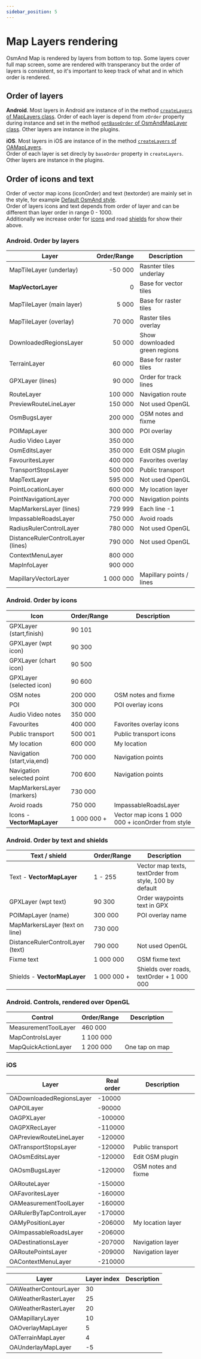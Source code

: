 ```yaml
---
sidebar_position: 5
---
```


# Map Layers rendering

OsmAnd Map is rendered by layers from bottom to top. Some layers cover full map screen, some are rendered with transperancy but the order of layers is consistent, so it's important to keep track of what and in which order is rendered.


## Order of layers

**Android**. Most layers in Android are instance of in the method [`createLayers` of MapLayers class](https://github.com/osmandapp/OsmAnd/blob/c87a2e70df7759c5116b1f133ad38065d0dc4dfa/OsmAnd/src/net/osmand/plus/views/MapLayers.java#L121).
Order of each layer is depend from `zOrder` property during instance and set in the method [`getBaseOrder` of OsmAndMapLayer class](https://github.com/osmandapp/OsmAnd/blob/c87a2e70df7759c5116b1f133ad38065d0dc4dfa/OsmAnd/src/net/osmand/plus/views/layers/base/OsmandMapLayer.java#L95).
Other layers are instance in the plugins.

**iOS**. Most layers in iOS are instance of in the method [`createLayers` of OAMapLayers](https://github.com/osmandapp/OsmAnd-iOS/blob/c03cc60d4301c743573ac50dfc0026522c08a66c/Sources/Controllers/Map/Layers/OAMapLayers.mm#L36).  
Order of each layer is set direcly by `baseOrder` property in `createLayers`.
Other layers are instance in the plugins.


## Order of icons and text

Order of vector map icons (iconOrder) and text (textorder) are mainly set in the style, for example [Default OsmAnd style](https://github.com/osmandapp/OsmAnd-resources/blob/master/rendering_styles/default.render.xml#L5154).  
Order of layers icons and text depends from order of layer and can be different than layer order in range 0 - 1000.  
Additionally we increase order for [icons](https://github.com/osmandapp/OsmAnd-core/blob/41388a1ea569c98af029a60db7ebe0db7aa34e50/src/Map/MapPrimitiviser_P.cpp#L2869) and road [shields](https://github.com/osmandapp/OsmAnd-core/blob/41388a1ea569c98af029a60db7ebe0db7aa34e50/src/Map/MapPrimitiviser_P.cpp#L2720) for show their above.

### Android. Order by layers
| Layer                             | Order/Range | Description            |
| --------------------------------- | ----------: |----------------------- |
| MapTileLayer (underlay)           | -50 000     | Rasnter tiles underlay |
| **MapVectorLayer**                |       0     | Base for vector tiles  |
| MapTileLayer (main layer)         |   5 000     | Base for raster tiles  |
| MapTileLayer (overlay)            |  70 000     | Raster tiles overlay   |
| DownloadedRegionsLayer            |  50 000     | Show downloaded green regions|
| TerrainLayer                      |  60 000     | Base for raster tiles  |
| GPXLayer (lines)                  |  90 000     | Order for track lines  |
| RouteLayer                        |  100 000    | Navigation route       |
| PreviewRouteLineLayer             |  150 000    | Not used OpenGL        |
| OsmBugsLayer                      |  200 000    | OSM notes and fixme    |
| POIMapLayer                       |  300 000    | POI overlay            |
| Audio Video Layer                 |  350 000    |                        |
| OsmEditsLayer                     |  350 000    | Edit OSM plugin        |
| FavouritesLayer                   |  400 000    | Favorites overlay      |
| TransportStopsLayer               |  500 000    | Public transport       |
| MapTextLayer                      |  595 000    | Not used OpenGL        |
| PointLocationLayer                |  600 000    | My location layer      |
| PointNavigationLayer              |  700 000    | Navigation points      |
| MapMarkersLayer (lines)           |  729 999    | Each line -1           |
| ImpassableRoadsLayer              |  750 000    | Avoid roads            |
| RadiusRulerControlLayer           |  780 000    | Not used OpenGL        |
| DistanceRulerControlLayer (lines) |  790 000    | Not used OpenGL        |
| ContextMenuLayer                  |  800 000    |                        |
| MapInfoLayer                      |  900 000    |                        |
| MapillaryVectorLayer              |  1 000 000  | Mapillary points / lines|

### Android. Order by icons
| Icon                          | Order/Range   | Description             |
| ----------------------------- | ------------- | ----------------------- |
| GPXLayer (start,finish)       |  90 101       |                         |
| GPXLayer (wpt icon)           |  90 300       |                         |
| GPXLayer (chart icon)         |  90 500       |                         |
| GPXLayer (selected icon)      |  90 600       |                         |
| OSM notes                     |  200 000      | OSM notes and fixme     |
| POI                           |  300 000      | POI overlay icons       |
| Audio Video notes             |  350 000      |                         |
| Favourites                    |  400 000      | Favorites overlay icons |
| Public transport              |  500 001      | Public transport icons  |
| My location                   |  600 000      | My location             |
| Navigation (start,via,end)    |  700 000      | Navigation points       |
| Navigation selected point     |  700 600      | Navigation points       |
| MapMarkersLayer (markers)     |  730 000      |                         |
| Avoid roads                   |  750 000      | ImpassableRoadsLayer    |
| Icons - **VectorMapLayer**    |  1 000 000 +  | Vector map icons 1 000 000 + iconOrder from style |

### Android. Order by text and shields
| Text / shield                 | Order/Range   | Description             |
| ----------------------------- | ------------- | ----------------------- |
| Text - **VectorMapLayer**     |  1 - 255      | Vector map texts, textOrder from style, 100 by default |
| GPXLayer (wpt text)           |  90 300       | Order waypoints text in GPX |
| POIMapLayer (name)            |  300 000      | POI overlay name        |
| MapMarkersLayer (text on line)|  730  000     |                         |
| DistanceRulerControlLayer (text) |   790 000  | Not used OpenGL         |
| Fixme text                    | 1 000 000    | OSM fixme text          |
| Shields - **VectorMapLayer**  |  1 000 000 +  | Shields over roads, textOrder + 1 000 000 |

### Android. Controls, rendered over OpenGL
| Control                       | Order/Range   | Description             |
| ----------------------------- | ------------- | ----------------------- |
| MeasurementToolLayer          |  460 000      |                         |
| MapControlsLayer              |  1 100 000    |                         |
| MapQuickActionLayer           |  1 200 000    | One tap on map          |


### iOS

| Layer                        | Real order | Description           |
| ---------------------------- | ---------- |---------------------- |
| OADownloadedRegionsLayer     | -10000     |                       |
| OAPOILayer                   | -90000     |                       |
| OAGPXLayer                   | -100000    |                       |
| OAGPXRecLayer                | -110000    |                       |
| OAPreviewRouteLineLayer      | -120000    |                       |
| OATransportStopsLayer        | -120000    | Public transport      |
| OAOsmEditsLayer              | -120000    | Edit OSM plugin       |
| OAOsmBugsLayer               | -120000    | OSM notes and fixme   |
| OARouteLayer                 | -150000    |                       |
| OAFavoritesLayer             | -160000    |                       |
| OAMeasurementToolLayer       | -160000    |                       |
| OARulerByTapControlLayer     | -170000    |                       |
| OAMyPositionLayer            | -206000    | My location layer     |
| OAImpassableRoadsLayer       | -206000    |                       |
| OADestinationsLayer          | -207000    | Navigation layer      |
| OARoutePointsLayer           | -209000    | Navigation layer      |
| OAContextMenuLayer           | -210000    |                       |

| Layer                        | Layer index | Description          |
| ---------------------------- | ----------- |--------------------- |
| OAWeatherContourLayer	       | 30          |                      |
| OAWeatherRasterLayer	       | 25          |                      |
| OAWeatherRasterLayer	       | 20          |                      |
| OAMapillaryLayer	           | 10          |                      |
| OAOverlayMapLayer	           | 5           |                      |
| OATerrainMapLayer	           | 4           |                      |
| OAUnderlayMapLayer	       | -5          |                      |